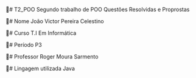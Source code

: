 📌# T2_POO
Segundo trabalho de POO 
Questões Resolvidas e Proprostas

📌# Nome
João Victor Pereira Celestino

📌# Curso
T.I Em Informática

📌# Período
P3

📌# Professor
Roger Moura Sarmento 

📌# Lingagem utilizada
Java
